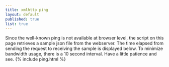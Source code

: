 ```yaml
---
title: xmlhttp ping
layout: default
published: true
list: true
---
```

Since the well-known ping is not available at browser level, the script on this page retrieves a sample json file from the webserver. The time elapsed from sending the request to receiving the sample is displayed below. To minimize bandwidth usage, there is a 10 second interval. Have a little patience and see.
{% include ping.html %}
